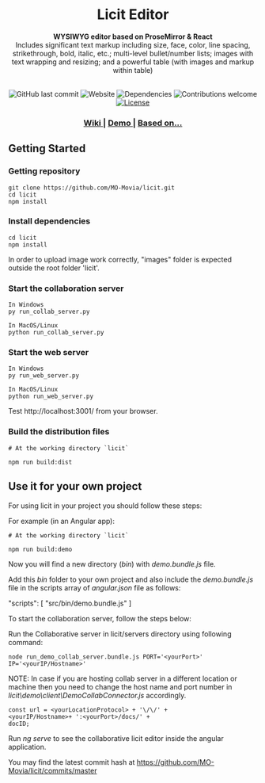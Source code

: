 <h1 align="center">Licit Editor</h1>

<div align="center">
  <strong>WYSIWYG editor based on ProseMirror & React</strong>
</div>
<div align="center">
  Includes significant text markup including size, face, color, line spacing, strikethrough, bold, italic, etc.; multi-level bullet/number lists; images with text wrapping and resizing; and a powerful table (with images and markup within table)
</div>
&nbsp;
<div align="center">
  
![GitHub last commit](https://img.shields.io/github/last-commit/MO-Movia/licit)
![Website](https://img.shields.io/website?down_color=red&down_message=Offline&up_color=green&up_message=Online&url=http%3A%2F%2Fgreathints.com)
![Dependencies](https://img.shields.io/badge/dependencies-up%20to%20date-brightgreen.svg)
![Contributions welcome](https://img.shields.io/badge/contributions-welcome-orange.svg)
[![License](https://img.shields.io/badge/license-MIT-blue.svg)](https://opensource.org/licenses/MIT)

</div>
<div align="center">
  <h3>
    <a href="https://github.com/MO-Movia/licit/wiki">Wiki
    </a>
    <span> | </span>
    <a href="http://greathints.com:3001/">Demo
    </a>
    <span> | </span>
    <a href="https://prosemirror.net/">Based on...
    </a>
  </h3>
</div>

## Getting Started  

### Getting repository

```
git clone https://github.com/MO-Movia/licit.git
cd licit
npm install
```

### Install dependencies

```
cd licit 
npm install
``` 

In order to upload image work correctly, "images" folder is expected outside the root folder 'licit'.

  

### Start the collaboration server

```
In Windows
py run_collab_server.py  

In MacOS/Linux
python run_collab_server.py
```

  

### Start the web server

```
In Windows
py run_web_server.py  

In MacOS/Linux
python run_web_server.py
```

Test http://localhost:3001/ from your browser.
  

### Build the distribution files 

```
# At the working directory `licit` 

npm run build:dist
``` 

## Use it for your own project  

For using licit in your project you should follow these steps:  

For example (in an Angular app):
 
```
# At the working directory `licit`

npm run build:demo
```  

Now you will find a new directory (*bin*) with *demo.bundle.js* file. 

Add this *bin* folder to your own project and also include the *demo.bundle.js* file in the scripts array of *angular.json* file as follows: 

"scripts": [
"src/bin/demo.bundle.js"
] 

To start the collaboration server, follow the steps below:

Run the Collaborative server in licit/servers directory using following command:

```
node run_demo_collab_server.bundle.js PORT='<yourPort>' IP='<yourIP/Hostname>'
```

NOTE: In case if you are hosting collab server in a different location or machine then you need to change the host name and port number in *licit\demo\client\DemoCollabConnector.js* accordingly. 
```
const url = <yourLocationProtocol> + '\/\/' +
<yourIP/Hostname>+ ':<yourPort>/docs/' +
docID;  
```
Run *ng serve* to see the collaborative licit editor inside the angular application.

You may find the latest commit hash at https://github.com/MO-Movia/licit/commits/master
